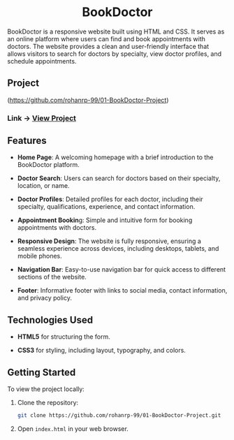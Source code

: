 <div align="center">
    <h1>BookDoctor </h1>
</div>

BookDoctor is a responsive website built using HTML and CSS. It serves as an online platform where users can find and book appointments with doctors. The website provides a clean and user-friendly interface that allows visitors to search for doctors by specialty, view doctor profiles, and schedule appointments.

## Project

(https://github.com/rohanrp-99/01-BookDoctor-Project)
### Link -> **[View Project ](https://github.com/rohanrp-99/01-BookDoctor-Project)**

<h2>Features</h2>

- **Home Page**: A welcoming homepage with a brief introduction to the BookDoctor platform.

- **Doctor Search**: Users can search for doctors based on their specialty, location, or name.

- **Doctor Profiles**: Detailed profiles for each doctor, including their specialty, qualifications, experience, and contact information.

- **Appointment Bookin**g: Simple and intuitive form for booking appointments with doctors.

- **Responsive Design**: The website is fully responsive, ensuring a seamless experience across devices, including desktops, tablets, and mobile phones.

-  **Navigation Bar**: Easy-to-use navigation bar for quick access to different sections of the website.

- **Footer**: Informative footer with links to social media, contact information, and privacy policy.

## Technologies Used

- **HTML5** for structuring the form.

- **CSS3** for styling, including layout, typography, and colors.

## Getting Started

To view the project locally:

1. Clone the repository:

    ```bash
    git clone https://github.com/rohanrp-99/01-BookDoctor-Project.git
    ```

2. Open `index.html` in your web browser.

